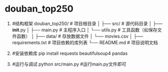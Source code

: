 # douban_top250
1. #结构框架
douban_top250/       # 项目根目录
│
├── src/             # 源代码目录
│   ├── __init__.py
│   ├── main.py      # 主程序入口
│   └── utils.py     # 工具函数（如保存文件函数）
│
├── data/            # 存放数据文件
│   └── movies.csv
│
├── requirements.txt # 项目依赖的库列表
└── README.md        # 项目说明文档

2. #安装依赖库
pip install requests beautifulsoup4 pandas

3. #运行与调试
python src/main.py  #运行main.py文件即可
